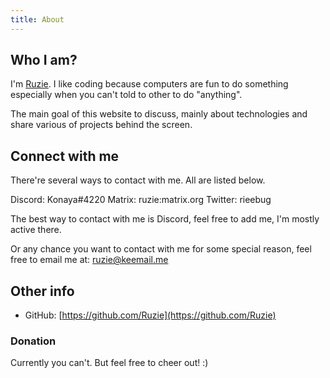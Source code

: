 ```yaml
---
title: About
---
```


## Who I am?

I'm [Ruzie](https://github.com/Ruzie). I like coding because computers are fun to do something especially when you can't told to other to do "anything".

The main goal of this website to discuss, mainly about technologies and share various of projects behind the screen.


## Connect with me

There're several ways to contact with me. All are listed below.

Discord: Konaya#4220
Matrix: ruzie:matrix.org
Twitter: rieebug

The best way to contact with me is Discord, feel free to add me, I'm mostly active there.

Or any chance you want to contact with me for some special reason, feel free to email me at: ruzie@keemail.me 

## Other info

- GitHub: [https://github.com/Ruzie](https://github.com/Ruzie)

### Donation

Currently you can't. But feel free to cheer out! :) 
